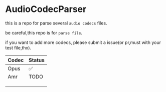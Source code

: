 # AudioCodecParser

this is a repo for parse several `audio codecs` files.

be careful,this repo is for `parse file`.

if you want to add more codecs, please submit a issue(or pr,must with your test file,thx).

| Codec | Status |
|-------|--------|
| Opus  | ✅      |
| Amr   | TODO   |
|       |        |
|       |        |
|       |        |

